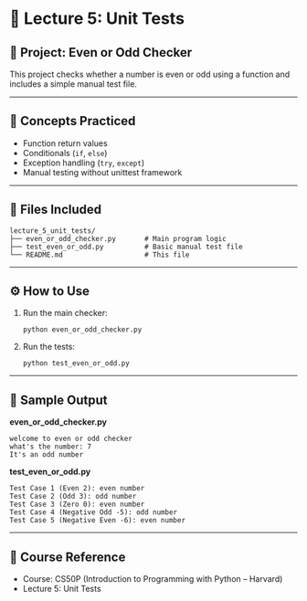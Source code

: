 # 📘 Lecture 5: Unit Tests

## 📌 Project: Even or Odd Checker

This project checks whether a number is even or odd using a function and includes a simple manual test file.

---

## 🧠 Concepts Practiced
- Function return values
- Conditionals (`if`, `else`)
- Exception handling (`try`, `except`)
- Manual testing without unittest framework

---

## 📁 Files Included

```
lecture_5_unit_tests/
├── even_or_odd_checker.py       # Main program logic
├── test_even_or_odd.py          # Basic manual test file
└── README.md                    # This file
```

---

## ⚙️ How to Use

1. Run the main checker:
   ```
   python even_or_odd_checker.py
   ```

2. Run the tests:
   ```
   python test_even_or_odd.py
   ```

---

## 🧪 Sample Output

**even_or_odd_checker.py**
```
welcome to even or odd checker
what's the number: 7
It's an odd number
```

**test_even_or_odd.py**
```
Test Case 1 (Even 2): even number  
Test Case 2 (Odd 3): odd number  
Test Case 3 (Zero 0): even number  
Test Case 4 (Negative Odd -5): odd number  
Test Case 5 (Negative Even -6): even number
```

---

## 🎯 Course Reference
- Course: CS50P (Introduction to Programming with Python – Harvard)
- Lecture 5: Unit Tests

